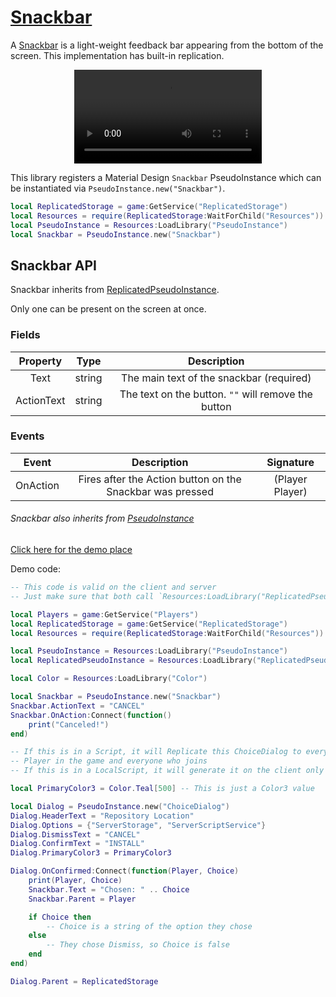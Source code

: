 # [Snackbar](https://github.com/RoStrap/RoStrapUI/blob/master/Snackbar.lua)

A [Snackbar](https://material.io/design/components/snackbars.html#) is a light-weight feedback bar appearing from the bottom of the screen. This implementation has built-in replication.

<div align="center">
	<video autoplay loop>
	<source src="../../../assets/videos/Snackbar.mp4" type="video/mp4">
	</source>
	</video>
</div>

This library registers a Material Design `Snackbar` PseudoInstance which can be instantiated via `PseudoInstance.new("Snackbar")`.

```lua
local ReplicatedStorage = game:GetService("ReplicatedStorage")
local Resources = require(ReplicatedStorage:WaitForChild("Resources"))
local PseudoInstance = Resources:LoadLibrary("PseudoInstance")
local Snackbar = PseudoInstance.new("Snackbar")
```

## Snackbar API

Snackbar inherits from [ReplicatedPseudoInstance](../../Classes/ReplicatedPseudoInstance).

Only one can be present on the screen at once.

### Fields
|Property|Type|Description|
|:-:|:-:|:-:|
|Text|string|The main text of the snackbar (required)
|ActionText|string|The text on the button. `""` will remove the button|

### Events

|Event|Description|Signature|
|:-:|:-:|:-:|
|OnAction|Fires after the Action button on the Snackbar was pressed|(Player Player)|

###### Snackbar also inherits from [PseudoInstance](https://rostrap.github.io/Libraries/Classes/PseudoInstance/#pseudoinstance-api)

[Click here for the demo place](./../../assets/demos/Snackbar.rbxl)

Demo code:
```lua
-- This code is valid on the client and server
-- Just make sure that both call `Resources:LoadLibrary("ReplicatedPseudoInstance")`

local Players = game:GetService("Players")
local ReplicatedStorage = game:GetService("ReplicatedStorage")
local Resources = require(ReplicatedStorage:WaitForChild("Resources"))

local PseudoInstance = Resources:LoadLibrary("PseudoInstance")
local ReplicatedPseudoInstance = Resources:LoadLibrary("ReplicatedPseudoInstance")

local Color = Resources:LoadLibrary("Color")

local Snackbar = PseudoInstance.new("Snackbar")
Snackbar.ActionText = "CANCEL"
Snackbar.OnAction:Connect(function()
    print("Canceled!")
end)

-- If this is in a Script, it will Replicate this ChoiceDialog to every
-- Player in the game and everyone who joins
-- If this is in a LocalScript, it will generate it on the client only

local PrimaryColor3 = Color.Teal[500] -- This is just a Color3 value

local Dialog = PseudoInstance.new("ChoiceDialog")
Dialog.HeaderText = "Repository Location"
Dialog.Options = {"ServerStorage", "ServerScriptService"}
Dialog.DismissText = "CANCEL"
Dialog.ConfirmText = "INSTALL"
Dialog.PrimaryColor3 = PrimaryColor3

Dialog.OnConfirmed:Connect(function(Player, Choice)
    print(Player, Choice)
    Snackbar.Text = "Chosen: " .. Choice
    Snackbar.Parent = Player

    if Choice then
        -- Choice is a string of the option they chose
    else
        -- They chose Dismiss, so Choice is false
    end
end)

Dialog.Parent = ReplicatedStorage
```
